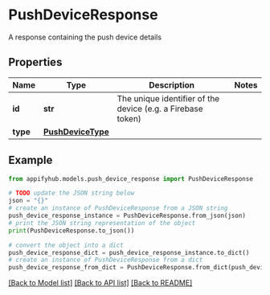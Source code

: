 # PushDeviceResponse

A response containing the push device details

## Properties

Name | Type | Description | Notes
------------ | ------------- | ------------- | -------------
**id** | **str** | The unique identifier of the device (e.g. a Firebase token) | 
**type** | [**PushDeviceType**](PushDeviceType.md) |  | 

## Example

```python
from appifyhub.models.push_device_response import PushDeviceResponse

# TODO update the JSON string below
json = "{}"
# create an instance of PushDeviceResponse from a JSON string
push_device_response_instance = PushDeviceResponse.from_json(json)
# print the JSON string representation of the object
print(PushDeviceResponse.to_json())

# convert the object into a dict
push_device_response_dict = push_device_response_instance.to_dict()
# create an instance of PushDeviceResponse from a dict
push_device_response_from_dict = PushDeviceResponse.from_dict(push_device_response_dict)
```
[[Back to Model list]](../README.md#documentation-for-models) [[Back to API list]](../README.md#documentation-for-api-endpoints) [[Back to README]](../README.md)


